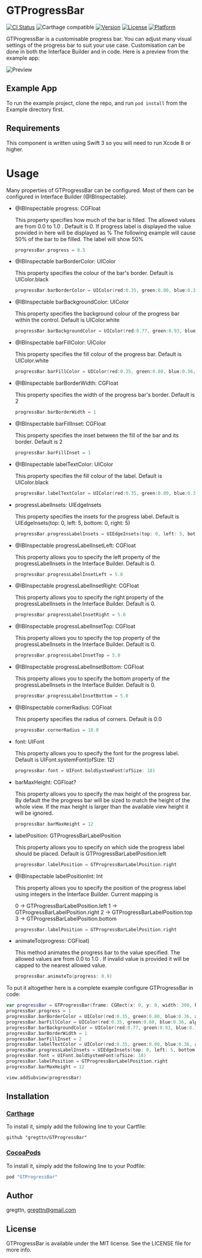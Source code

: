 # GTProgressBar

[![CI Status](http://img.shields.io/travis/gregttn/GTProgressBar.svg?style=flat)](https://travis-ci.org/gregttn/GTProgressBar)
![Carthage compatible](https://img.shields.io/badge/Carthage-compatible-4BC51D.svg?style=flat)
[![Version](https://img.shields.io/cocoapods/v/GTProgressBar.svg?style=flat)](http://cocoapods.org/pods/GTProgressBar)
[![License](https://img.shields.io/cocoapods/l/GTProgressBar.svg?style=flat)](http://cocoapods.org/pods/GTProgressBar)
[![Platform](https://img.shields.io/cocoapods/p/GTProgressBar.svg?style=flat)](http://cocoapods.org/pods/GTProgressBar)

GTProgressBar is a customisable progress bar. You can adjust many visual settings of the progress bar to suit your use case. Customisation can be done in both the Interface Builder and in code. Here is a preview from the example app:

![Preview](https://raw.githubusercontent.com/gregttn/GTProgressBar/master/demo.gif)


## Example App

To run the example project, clone the repo, and run `pod install` from the Example directory first.

## Requirements

This component is written using Swift 3 so you will need to run Xcode 8 or higher.

# Usage

Many properties of GTProgressBar can be configured. Most of them can be configured in Interface Builder (@IBInspectable).

* @IBInspectable progress: CGFloat

  This property specifies how much of the bar is filled. The allowed values are from 0.0 to 1.0 . Default is 0.
  If progress label is displayed the value provided in here will be displayed as %
  The following example will cause 50% of the bar to be filled. The label will show 50%

  ```swift
  progressBar.progress = 0.5
  ```

* @IBInspectable barBorderColor: UIColor

  This property specifies the colour of the bar's border. Default is UIColor.black

  ```swift
  progressBar.barBorderColor = UIColor(red:0.35, green:0.80, blue:0.36, alpha:1.0)
  ```

* @IBInspectable barBackgroundColor: UIColor

  This property specifies the background colour of the progress bar within the control. Default is UIColor.white

  ```swift
  progressBar.barBackgroundColor = UIColor(red:0.77, green:0.93, blue:0.78, alpha:1.0)
  ```

* @IBInspectable barFillColor: UIColor

  This property specifies the fill colour of the progress bar. Default is UIColor.white

  ```swift
  progressBar.barFillColor = UIColor(red:0.35, green:0.80, blue:0.36, alpha:1.0)
  ```

* @IBInspectable barBorderWidth: CGFloat

  This property specifies the width of the progress bar's border. Default is 2

  ```swift
  progressBar.barBorderWidth = 1
  ```

* @IBInspectable barFillInset: CGFloat

  This property specifies the inset between the fill of the bar and its border. Default is 2

  ```swift
  progressBar.barFillInset = 1
  ```

* @IBInspectable labelTextColor: UIColor

  This property specifies the fill colour of the label. Default is UIColor.black

  ```swift
  progressBar.labelTextColor = UIColor(red:0.35, green:0.80, blue:0.36, alpha:1.0)
  ```

* progressLabelInsets: UIEdgeInsets

  This property specifies the insets for the progress label. Default is UIEdgeInsets(top: 0, left: 5, bottom: 0, right: 5)

  ```swift
  progressBar.progressLabelInsets = UIEdgeInsets(top: 0, left: 5, bottom: 0, right: 5)
  ```

* @IBInspectable progressLabelInsetLeft: CGFloat

  This property allows you to specify the left property of the progressLabelInsets in the Interface Builder. Default is 0.

  ```swift
  progressBar.progressLabelInsetLeft = 5.0
  ```

* @IBInspectable progressLabelInsetRight: CGFloat

  This property allows you to specify the right property of the progressLabelInsets in the Interface Builder. Default is 0.

  ```swift
  progressBar.progressLabelInsetRight = 5.0
  ```

* @IBInspectable progressLabelInsetTop: CGFloat

  This property allows you to specify the top property of the progressLabelInsets in the Interface Builder. Default is 0.

  ```swift
  progressBar.progressLabelInsetTop = 5.0
  ```

* @IBInspectable progressLabelInsetBottom: CGFloat

  This property allows you to specify the bottom property of the progressLabelInsets in the Interface Builder. Default is 0.

  ```swift
  progressBar.progressLabelInsetBottom = 5.0
  ```

* @IBInspectable cornerRadius: CGFloat

  This property specifies the radius of corners. Default is 0.0

  ```swift
  progressBar.cornerRadius = 10.0
  ```

* font: UIFont

  This property allows you to specify the font for the progress label. Default is UIFont.systemFont(ofSize: 12)

  ```swift
  progressBar.font = UIFont.boldSystemFont(ofSize: 18)
  ```

* barMaxHeight: CGFloat?

  This property allows you to specify the max height of the progress bar. By default the the progress bar will be sized to match the height of the whole view. If the max height is larger than the available view height it will be ignored.

  ```swift
  progressBar.barMaxHeight = 12
  ```

* labelPosition: GTProgressBarLabelPosition

  This property allows you to specify on which side the progress label should be placed. Default is GTProgressBarLabelPosition.left

  ```swift
  progressBar.labelPosition = GTProgressBarLabelPosition.right
  ```

* @IBInspectable  labelPositionInt: Int

  This property allows you to specify the position of the progress label using integers in the Interface Builder. Current mapping is

  0 -> GTProgressBarLabelPosition.left
  1 -> GTProgressBarLabelPosition.right
  2 -> GTProgressBarLabelPosition.top
  3 -> GTProgressBarLabelPosition.bottom

  ```swift
  progressBar.labelPosition = GTProgressBarLabelPosition.right
  ```

* animateTo(progress: CGFloat)

  This method animates the progress bar to the value specified. The allowed values are from 0.0 to 1.0 . If invalid value is provided it will be capped to the nearest allowed value.

  ```swift
  progressBar.animateTo(progress: 0.9)
  ```

To put it altogether here is a complete example configure GTProgressBar in code:

```swift
var progressBar = GTProgressBar(frame: CGRect(x: 0, y: 0, width: 300, height: 15))
progressBar.progress = 1
progressBar.barBorderColor = UIColor(red:0.35, green:0.80, blue:0.36, alpha:1.0)
progressBar.barFillColor = UIColor(red:0.35, green:0.80, blue:0.36, alpha:1.0)
progressBar.barBackgroundColor = UIColor(red:0.77, green:0.93, blue:0.78, alpha:1.0)
progressBar.barBorderWidth = 1
progressBar.barFillInset = 2
progressBar.labelTextColor = UIColor(red:0.35, green:0.80, blue:0.36, alpha:1.0)
progressBar.progressLabelInsets = UIEdgeInsets(top: 0, left: 5, bottom: 0, right: 5)
progressBar.font = UIFont.boldSystemFont(ofSize: 18)
progressBar.labelPosition = GTProgressBarLabelPosition.right
progressBar.barMaxHeight = 12

view.addSubview(progressBar)
```



## Installation

### [Carthage](https://github.com/Carthage/Carthage)
To install it, simply add the following line to your Cartfile:

```
github "gregttn/GTProgressBar"
```

### [CocoaPods](http://cocoapods.org)
To install it, simply add the following line to your Podfile:

```ruby
pod "GTProgressBar"
```

## Author

gregttn, gregttn@gmail.com

## License

GTProgressBar is available under the MIT license. See the LICENSE file for more info.
